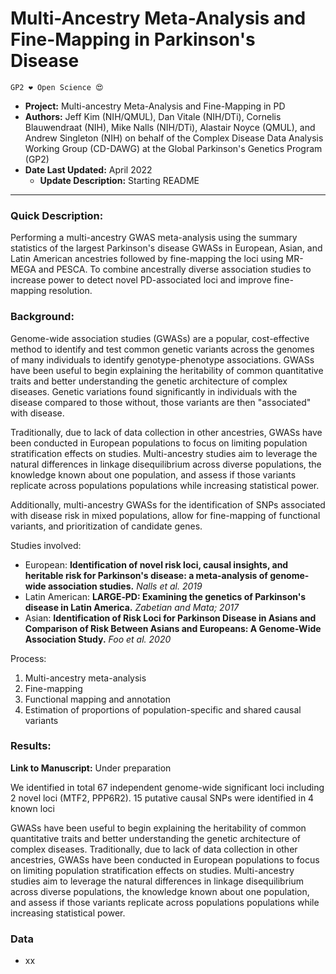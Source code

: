 # Multi-Ancestry Meta-Analysis and Fine-Mapping in Parkinson's Disease 

`GP2 ❤️ Open Science 😍`

 - **Project:** Multi-ancestry Meta-Analysis and Fine-Mapping in PD
 - **Authors:** Jeff Kim (NIH/QMUL), Dan Vitale (NIH/DTi), Cornelis Blauwendraat (NIH), Mike Nalls (NIH/DTi), Alastair Noyce (QMUL), and Andrew Singleton (NIH) on behalf of the Complex Disease Data Analysis Working Group (CD-DAWG) at the Global Parkinson's Genetics Program (GP2)
 - **Date Last Updated:** April 2022 
    - **Update Description:** Starting README

---
### Quick Description: 
Performing a multi-ancestry GWAS meta-analysis using the summary statistics of the largest Parkinson's disease GWASs in European, Asian, and Latin American ancestries followed by fine-mapping the loci using MR-MEGA and PESCA. To combine ancestrally diverse association studies to increase power to detect novel PD-associated loci and improve fine-mapping resolution.

### Background:
Genome-wide association studies (GWASs) are a popular, cost-effective method to identify and test common genetic variants across the genomes of many individuals to identify genotype-phenotype associations. GWASs have been useful to begin explaining the heritability of common quantitative traits and better understanding the genetic architecture of complex diseases. Genetic variations found significantly in individuals with the disease compared to those without, those variants are then "associated" with disease.

Traditionally, due to lack of data collection in other ancestries, GWASs have been conducted in European populations to focus on limiting population stratification effects on studies. Multi-ancestry studies aim to leverage the natural differences in linkage disequilibrium across diverse populations, the knowledge known about one population, and assess if those variants replicate across populations populations while increasing statistical power. 

Additionally, multi-ancestry GWASs for the identification of SNPs associated with disease risk in mixed populations, allow for fine-mapping of functional variants, and prioritization of candidate genes.
 
Studies involved:
- European: **Identification of novel risk loci, causal insights, and heritable risk for Parkinson's disease: a meta-analysis of genome-wide association studies.** *Nalls et al. 2019*
- Latin American: **LARGE‐PD: Examining the genetics of Parkinson's disease in Latin America.** *Zabetian and Mata; 2017*
- Asian: **Identification of Risk Loci for Parkinson Disease in Asians and Comparison of Risk Between Asians and Europeans: A Genome-Wide Association Study.** *Foo et al. 2020*

Process:
1. Multi-ancestry meta-analysis
2. Fine-mapping 
3. Functional mapping and annotation
4. Estimation of proportions of population-specific and shared causal variants



### Results:
**Link to Manuscript:** Under preparation

We identified in total 67 independent genome-wide significant loci including 2 novel loci (MTF2, PPP6R2). 15 putative causal SNPs were identified in 4 known loci


GWASs have been useful to begin explaining the heritability of common quantitative traits and better understanding the genetic architecture of complex diseases. Traditionally, due to lack of data collection in other ancestries, GWASs have been conducted in European populations to focus on limiting population stratification effects on studies. Multi-ancestry studies aim to leverage the natural differences in linkage disequilibrium across diverse populations, the knowledge known about one population, and assess if those variants replicate across populations populations while increasing statistical power.


### Data 
- xx
